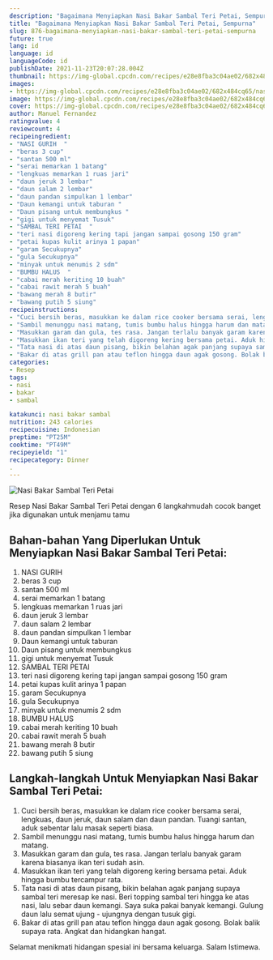 ```yaml
---
description: "Bagaimana Menyiapkan Nasi Bakar Sambal Teri Petai, Sempurna"
title: "Bagaimana Menyiapkan Nasi Bakar Sambal Teri Petai, Sempurna"
slug: 876-bagaimana-menyiapkan-nasi-bakar-sambal-teri-petai-sempurna
future: true
lang: id
language: id
languageCode: id
publishDate: 2021-11-23T20:07:28.004Z 
thumbnail: https://img-global.cpcdn.com/recipes/e28e8fba3c04ae02/682x484cq65/nasi-bakar-sambal-teri-petai-foto-resep-utama.png
images:
- https://img-global.cpcdn.com/recipes/e28e8fba3c04ae02/682x484cq65/nasi-bakar-sambal-teri-petai-foto-resep-utama.png
image: https://img-global.cpcdn.com/recipes/e28e8fba3c04ae02/682x484cq65/nasi-bakar-sambal-teri-petai-foto-resep-utama.png
cover: https://img-global.cpcdn.com/recipes/e28e8fba3c04ae02/682x484cq65/nasi-bakar-sambal-teri-petai-foto-resep-utama.png
author: Manuel Fernandez
ratingvalue: 4
reviewcount: 4
recipeingredient:
- "NASI GURIH  "
- "beras 3 cup"
- "santan 500 ml"
- "serai memarkan 1 batang"
- "lengkuas memarkan 1 ruas jari"
- "daun jeruk 3 lembar"
- "daun salam 2 lembar"
- "daun pandan simpulkan 1 lembar"
- "Daun kemangi untuk taburan "
- "Daun pisang untuk membungkus "
- "gigi untuk menyemat Tusuk"
- "SAMBAL TERI PETAI  "
- "teri nasi digoreng kering tapi jangan sampai gosong 150 gram"
- "petai kupas kulit arinya 1 papan"
- "garam Secukupnya"
- "gula Secukupnya"
- "minyak untuk menumis 2 sdm"
- "BUMBU HALUS  "
- "cabai merah keriting 10 buah"
- "cabai rawit merah 5 buah"
- "bawang merah 8 butir"
- "bawang putih 5 siung"
recipeinstructions:
- "Cuci bersih beras, masukkan ke dalam rice cooker bersama serai, lengkuas, daun jeruk, daun salam dan daun pandan. Tuangi santan, aduk sebentar lalu masak seperti biasa."
- "Sambil menunggu nasi matang, tumis bumbu halus hingga harum dan matang."
- "Masukkan garam dan gula, tes rasa. Jangan terlalu banyak garam karena biasanya ikan teri sudah asin."
- "Masukkan ikan teri yang telah digoreng kering bersama petai. Aduk hingga bumbu tercampur rata."
- "Tata nasi di atas daun pisang, bikin belahan agak panjang supaya sambal teri meresap ke nasi. Beri topping sambal teri hingga ke atas nasi, lalu sebar daun kemangi. Saya suka pakai banyak kemangi. Gulung daun lalu semat ujung - ujungnya dengan tusuk gigi."
- "Bakar di atas grill pan atau teflon hingga daun agak gosong. Bolak balik supaya rata. Angkat dan hidangkan hangat."
categories:
- Resep
tags:
- nasi
- bakar
- sambal

katakunci: nasi bakar sambal 
nutrition: 243 calories
recipecuisine: Indonesian
preptime: "PT25M"
cooktime: "PT49M"
recipeyield: "1"
recipecategory: Dinner
. 
---
```



![Nasi Bakar Sambal Teri Petai](https://img-global.cpcdn.com/recipes/e28e8fba3c04ae02/682x484cq65/nasi-bakar-sambal-teri-petai-foto-resep-utama.png)

Resep Nasi Bakar Sambal Teri Petai    dengan 6 langkahmudah cocok banget jika digunakan untuk menjamu tamu

<!--inarticleads1-->

## Bahan-bahan Yang Diperlukan Untuk Menyiapkan Nasi Bakar Sambal Teri Petai:

1. NASI GURIH  
1. beras 3 cup
1. santan 500 ml
1. serai memarkan 1 batang
1. lengkuas memarkan 1 ruas jari
1. daun jeruk 3 lembar
1. daun salam 2 lembar
1. daun pandan simpulkan 1 lembar
1. Daun kemangi untuk taburan 
1. Daun pisang untuk membungkus 
1. gigi untuk menyemat Tusuk
1. SAMBAL TERI PETAI  
1. teri nasi digoreng kering tapi jangan sampai gosong 150 gram
1. petai kupas kulit arinya 1 papan
1. garam Secukupnya
1. gula Secukupnya
1. minyak untuk menumis 2 sdm
1. BUMBU HALUS  
1. cabai merah keriting 10 buah
1. cabai rawit merah 5 buah
1. bawang merah 8 butir
1. bawang putih 5 siung



<!--inarticleads2-->

## Langkah-langkah Untuk Menyiapkan Nasi Bakar Sambal Teri Petai:

1. Cuci bersih beras, masukkan ke dalam rice cooker bersama serai, lengkuas, daun jeruk, daun salam dan daun pandan. Tuangi santan, aduk sebentar lalu masak seperti biasa.
1. Sambil menunggu nasi matang, tumis bumbu halus hingga harum dan matang.
1. Masukkan garam dan gula, tes rasa. Jangan terlalu banyak garam karena biasanya ikan teri sudah asin.
1. Masukkan ikan teri yang telah digoreng kering bersama petai. Aduk hingga bumbu tercampur rata.
1. Tata nasi di atas daun pisang, bikin belahan agak panjang supaya sambal teri meresap ke nasi. Beri topping sambal teri hingga ke atas nasi, lalu sebar daun kemangi. Saya suka pakai banyak kemangi. Gulung daun lalu semat ujung - ujungnya dengan tusuk gigi.
1. Bakar di atas grill pan atau teflon hingga daun agak gosong. Bolak balik supaya rata. Angkat dan hidangkan hangat.




Selamat menikmati hidangan spesial ini bersama keluarga. Salam Istimewa.
